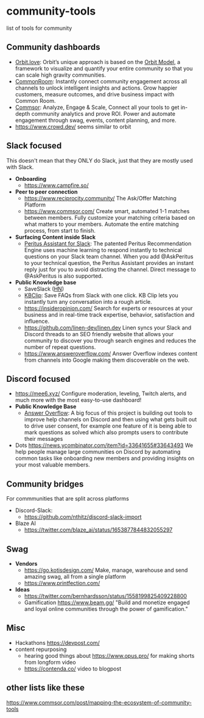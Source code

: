 # community-tools
list of tools for community

## Community dashboards

- [Orbit.love](https://orbit.love/): Orbit’s unique approach is based on the [Orbit Model](https://orbitmodel.com/), a framework to visualize and quantify your entire community so that you can scale high gravity communities.
- [CommonRoom](https://www.commonroom.io/): Instantly connect community engagement across all channels to unlock intelligent insights and actions. Grow happier customers, measure outcomes, and drive business impact with Common Room.
- [Commsor](https://www.commsor.com/): Analyze, Engage & Scale, Connect all your tools to get in-depth community analytics and prove ROI. Power and automate engagement through swag, events, content planning, and more.
- https://www.crowd.dev/ seems similar to orbit

## Slack focused

This doesn't mean that they ONLY do Slack, just that they are mostly used with Slack.

- **Onboarding**
  -  https://www.campfire.so/
- **Peer to peer connection**
  -  https://www.reciprocity.community/ The Ask/Offer Matching Platform
  -  https://www.commsor.com/ Create smart, automated 1-1 matches between members. Fully customize your matching criteria based on what matters to your members. Automate the entire matching process, from start to finish.
- **Surfacing Content inside Slack**
  - [Peritus Assistant for Slack](https://peritus.ai/usecase/72/peritus-assistant-for-slack): The patented Peritus Recommendation Engine uses machine learning to respond instantly to technical questions on your Slack team channel. When you add @AskPeritus to your technical question, the Peritus Assistant provides an instant reply just for you to avoid distracting the channel. Direct message to @AskPeritus is also supported.
- **Public Knowledge base**
  - SaveSlack ([HN](https://news.ycombinator.com/item?id=32385856))
  - [KBClip](https://kbclip.com/): Save FAQs from Slack with one click. KB Clip lets you instantly turn any conversation into a rough article.
  - https://insideropinion.com/  Search for experts or resources at your business and in real-time track expertise, behavior, satisfaction and influence.
  - https://github.com/linen-dev/linen.dev Linen syncs your Slack and Discord threads to an SEO friendly website that allows your community to discover you through search engines and reduces the number of repeat questions.
  - https://www.answeroverflow.com/ Answer Overflow indexes content from channels into Google making them discoverable on the web.

## Discord focused

- https://mee6.xyz/ Configure moderation, leveling, Twitch alerts, and much more with the most easy-to-use dashboard!
- **Public Knowledge Base**
  - [Answer Overflow](https://www.answeroverflow.com/): A big focus of this project is building out tools to improve help channels on Discord and then using what gets built out to drive user consent, for example one feature of it is being able to mark questions as solved which also prompts users to contribute their messages
- Dots https://news.ycombinator.com/item?id=33641655#33643493 We help people manage large communities on Discord by automating common tasks like onboarding new members and providing insights on your most valuable members.

## Community bridges

For commmunities that are split across platforms

- Discord-Slack:
  -  https://github.com/nthitz/discord-slack-import
- Blaze AI
  - https://twitter.com/blaze_ai/status/1653877844832055297

## Swag

- **Vendors**
  - https://go.kotisdesign.com/ Make, manage, warehouse and send amazing swag, all from a single platform
  - https://www.printfection.com/ 
- **Ideas**
  - https://twitter.com/bernhardsson/status/1558199825409228800
  - Gamification https://www.beam.gg/ "Build and monetize engaged and loyal online communities through the power of gamification."


## Misc

- Hackathons https://devpost.com/
- content repurposing
  -  hearing good things about https://www.opus.pro/ for making shorts from longform video
  -  https://contenda.co/ video to blogpost

## other lists like these

https://www.commsor.com/post/mapping-the-ecosystem-of-community-tools
